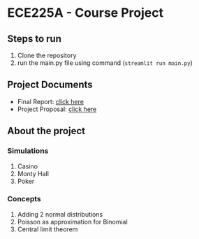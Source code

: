 # ECE225A - Course Project

## Steps to run 
1. Clone the repository
2. run the main.py file using command (`streamlit run main.py`)

## Project Documents
- Final Report: [click here](https://docs.google.com/document/d/11WnsbL7AGJslu7b3TiZUVMFhoBSimRmR_8Z7wENLRsk/edit?tab=t.0)
- Project Proposal: [click here](https://docs.google.com/document/d/1eLGwGwOBDjT1dkcCoAskjrcJ-uk8lE1RBJ9QitxT35w/edit?tab=t.0)

## About the project
### Simulations
1. Casino
2. Monty Hall
3. Poker

### Concepts
1. Adding 2 normal distributions
2. Poisson as approximation for Binomial
3. Central limit theorem



